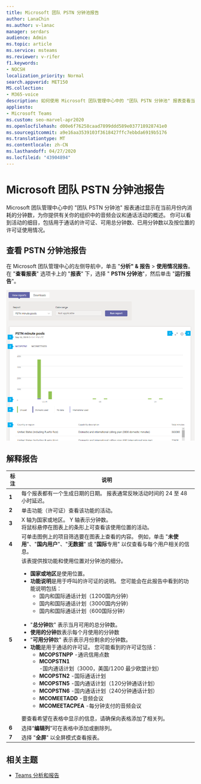 ```yaml
---
title: Microsoft 团队 PSTN 分钟池报告
author: LanaChin
ms.author: v-lanac
manager: serdars
audience: Admin
ms.topic: article
ms.service: msteams
ms.reviewer: v-rifer
f1.keywords:
- NOCSH
localization_priority: Normal
search.appverid: MET150
MS.collection:
- M365-voice
description: 如何使用 Microsoft 团队管理中心中的 "团队 PSTN 分钟池" 报表查看当前月内组织内消耗的分钟数。
appliesto:
- Microsoft Teams
ms.custom: seo-marvel-apr2020
ms.openlocfilehash: d00e6f76258caad7899ddd589e037718928741e0
ms.sourcegitcommit: a9e16aa3539103f3618427ffc7ebbda6919b5176
ms.translationtype: MT
ms.contentlocale: zh-CN
ms.lasthandoff: 04/27/2020
ms.locfileid: "43904894"
---
```

# <a name="microsoft-teams-pstn-minute-pools-report"></a>Microsoft 团队 PSTN 分钟池报告

Microsoft 团队管理中心中的 "团队 PSTN 分钟池" 报表通过显示在当前月份内消耗的分钟数，为你提供有关你的组织中的音频会议和通话活动的概述。 你可以看到活动的细目，包括用于通话的许可证、可用总分钟数、已用分钟数以及按位置的许可证使用情况。

## <a name="view-the-pstn-minute-pools-report"></a>查看 PSTN 分钟池报告

在 Microsoft 团队管理中心的左侧导航中，单击 "**分析" & 报告** > **使用情况报告**。 在 "**查看报表**" 选项卡上的 "**报表**" 下，选择 " **PSTN 分钟池**"，然后单击 "**运行报告**"。

![管理中心中的 "团队 PSTN 分钟池" 报表的屏幕截图](../media/teams-reports-pstn-minute-pools-with-callouts.png "Microsoft 团队管理中心中具有编号标注的团队 PSTN 分钟池报告的屏幕截图")

## <a name="interpret-the-report"></a>解释报告

|标注 |说明  |
|--------|-------------|
|**1**   |每个报表都有一个生成日期的日期。 报表通常反映活动时间的 24 至 48 小时延迟。 |
|**2**   |单击功能（许可证）查看该功能的活动。 |
|**3**   |X 轴为国家或地区。 Y 轴表示分钟数。 <br>将鼠标悬停在图表上的条形上可查看该使用位置的活动。  |
|**4**   |可单击图例上的项目筛选要在图表上查看的内容。 例如，单击 "**未使用**"、"**国内用户**"、"**无数据**" 或 "**国际**专用" 以仅查看与每个用户相关的信息。 |
|**5**   |该表提供按功能和使用位置对分钟池的细分。 <ul><li>**国家或地区**是使用位置。 </li><li>**功能说明**是用于呼叫的许可证的说明。  您可能会在此报告中看到的功能说明包括： <ul><li>国内和国际通话计划（1200国内分钟）</li><li>国内和国际通话计划（3000国内分钟）</li><li>国内和国际通话计划（600国际分钟）</li></ul></li><br><li>"**总分钟**数" 表示当月可用的总分钟数。</li><li>**使用的分钟**数表示每个月使用的分钟数</li> <li>"**可用分钟**数" 表示表示月份剩余的分钟数。</li><li>**功能**是用于通话的许可证。 您可能看到的许可证包括：<ul><li>**MCOPSTNPP** -通讯信用点数</li><li>**MCOPSTN1** -国内通话计划（3000，美国/1200 最少欧盟计划）</li><li>**MCOPSTN2** -国际通话计划</li><li>**MCOPSTN5** -国内通话计划（120分钟通话计划）</li><li>**MCOPSTN6** -国内通话计划（240分钟通话计划）</li><li>**MCOMEETADD** -音频会议</li><li>**MCOMEETACPEA** -每分钟支付的音频会议</li></ul></li> </ul> 要查看希望在表格中显示的信息，请确保向表格添加了相关列。|
|**6**   |选择“**编辑列**”可在表格中添加或删除列。|
|**7**   |选择 "**全屏**" 以全屏模式查看报表。|

## <a name="related-topics"></a>相关主题

- [Teams 分析和报告](teams-reporting-reference.md)